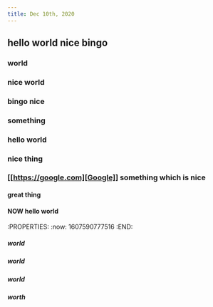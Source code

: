```yaml
---
title: Dec 10th, 2020
---
```


## hello world nice bingo
### world
### nice world
### bingo nice
### something
### hello world
### nice thing
### [[https://google.com][Google]] something which is nice
#### great thing
#### NOW hello world
:PROPERTIES:
:now: 1607590777516
:END:
##### world
##### world
##### world
##### worth
#####
